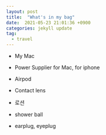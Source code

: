 ```yaml
---
layout: post
title:  "What's in my bag"
date:  2021-05-23 21:01:36 +0900 
categories: jekyll update
tag:
  - travel
---
```


* My Mac

* Power Supplier for Mac, for iphone

* Airpod

* Contact lens

* 로션

* shower ball

* earplug, eyeplug 
